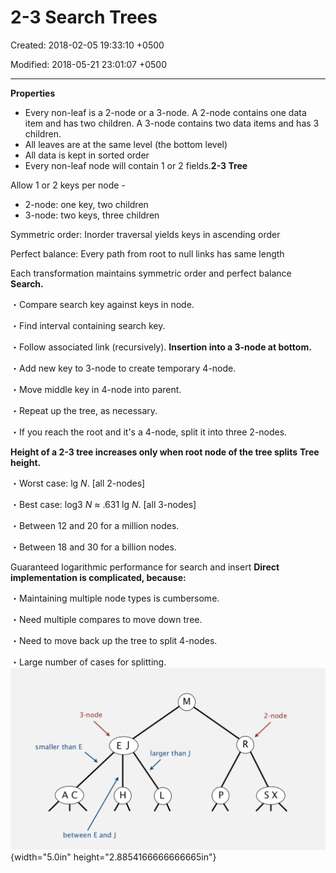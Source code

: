 # 2-3 Search Trees

Created: 2018-02-05 19:33:10 +0500

Modified: 2018-05-21 23:01:07 +0500

---

**Properties**
-   Every non-leaf is a 2-node or a 3-node. A 2-node contains one data item and has two children. A 3-node contains two data items and has 3 children.
-   All leaves are at the same level (the bottom level)
-   All data is kept in sorted order
-   Every non-leaf node will contain 1 or 2 fields.**2-3 Tree**

Allow 1 or 2 keys per node -
-   2-node: one key, two children
-   3-node: two keys, three children

Symmetric order: Inorder traversal yields keys in ascending order

Perfect balance: Every path from root to null links has same length

Each transformation maintains symmetric order and perfect balance
**Search.**

・Compare search key against keys in node.

・Find interval containing search key.

・Follow associated link (recursively).
**Insertion into a 3-node at bottom.**

・Add new key to 3-node to create temporary 4-node.

・Move middle key in 4-node into parent.

・Repeat up the tree, as necessary.

・If you reach the root and it's a 4-node, split it into three 2-nodes.

**Height of a 2-3 tree increases only when root node of the tree splits**
**Tree height.**

・Worst case: lg *N*. [all 2-nodes]

・Best case: log3 *N* ≈ .631 lg *N*. [all 3-nodes]

・Between 12 and 20 for a million nodes.

・Between 18 and 30 for a billion nodes.

Guaranteed logarithmic performance for search and insert
**Direct implementation is complicated, because:**

・Maintaining multiple node types is cumbersome.

・Need multiple compares to move down tree.

・Need to move back up the tree to split 4-nodes.

・Large number of cases for splitting.
![3-node smaller than E between E and J 2-node larger than J ](media/2-3-Search-Trees-image1.png){width="5.0in" height="2.8854166666666665in"}
